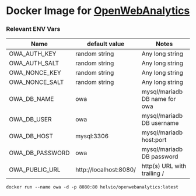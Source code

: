 # Docker Image for [OpenWebAnalytics](https://github.com/Open-Web-Analytics/Open-Web-Analyticshttps:/)

### Relevant ENV Vars


| Name            | default value          | Notes                         |
| ----------------- | ------------------------ | ------------------------------- |
| OWA_AUTH_KEY    | random string          | Any long string               |
| OWA_AUTH_SALT   | random string          | Any long string               |
| OWA_NONCE_KEY   | random string          | Any long string               |
| OWA_NONCE_SALT  | random string          | Any long string               |
| OWA_DB_NAME     | owa                    | mysql/mariadb DB name for owa |
| OWA_DB_USER     | owa                    | mysql/mariadb DB username     |
| OWA_DB_HOST     | mysql:3306             | mysql/mariadb host:port       |
| OWA_DB_PASSWORD | owa                    | mysql/mariadb DB password     |
| OWA_PUBLIC_URL  | http://localhost:8080/ | http(s) URL with trailing /   |

```
docker run --name owa -d -p 8080:80 helvio/openwebanalytics:latest
```
